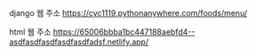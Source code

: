 django 웹 주소 https://cyc1119.pythonanywhere.com/foods/menu/

html 웹 주소 https://65006bbba1bc447188aebfd4--asdfasdfasdfasdfasdfadsf.netlify.app/
